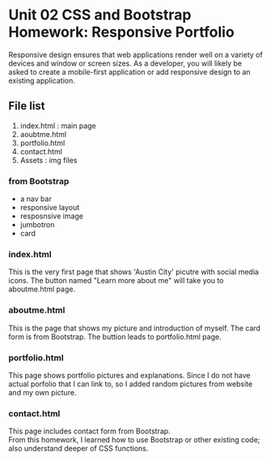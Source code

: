 # Unit 02 CSS and Bootstrap Homework: Responsive Portfolio

Responsive design ensures that web applications render well on a variety of devices and window or screen sizes. As a developer, you will likely be asked to create a mobile-first application or add responsive design to an existing application.

<h2>File list</h2>
<ol>
  <li>index.html : main page</li>
  <li>aoubtme.html</li>
  <li>portfolio.html</li>
  <li>contact.html</li>
  <li>Assets : img files</li>
</ol>

<h3>from Bootstrap</h3>
<ul>
  <li>a nav bar</li>
  <li>responsive layout</li>
  <li>resposnsive image</li>
  <li>jumbotron</li>
  <li>card</li>
</ul>


<h3>index.html</h3>
This is the very first page that shows 'Austin City' picutre with social media icons.  The button named "Learn more about me" will take you to aboutme.html page.

<h3>aboutme.html</h3>
This is the page that shows my picture and introduction of myself. The card form is from Bootstrap.  The buttion leads to portfolio.html page.

<h3>portfolio.html</h3>
This page shows portfolio pictures and explanations. Since I do not have actual porfolio that I can link to, so I added random pictures from website and my own picture.

<h3>contact.html</h3>
This page includes contact form from Bootstrap.

</br>
From this homework, I learned how to use Bootstrap or other existing code; also understand deeper of CSS functions.
